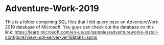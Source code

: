 # Adventure-Work-2019
This is a folder containing SQL files that I did query base on AdventureWork 2019 database of Microsoft.
You guys can check out the database on this link: https://learn.microsoft.com/en-us/sql/samples/adventureworks-install-configure?view=sql-server-ver16&tabs=ssms
